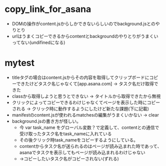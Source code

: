 # copy_link_for_asana
- DOMの操作がcontent.jsからしかできないらしいのでbackground.jsとのやりとり
- urlはうまくコピーできるからcontentとbackgroundのやりとりがうまくいってない(undifinedになる)

# mytest
- titleタグの場合はcontent.jsからその内容を取得してクリップボードにコピーできたけどタスク名じゃなくて[app.asana.com] -> タスク名だけ取得できた
- classから取得しようと思うとできない -> タイトルから取得できたから無視
- クリックによってコピーできるわけじゃなくてページを表示した時にコピーされる -> クリック時に動作するようにしたけど新たな課題(下に記載)
- manifestのcontent.jsが使われるmatchesの編集がうまくいかない -> clear
- background.jsの書き方が怪しい。
	- 今 var task_name をグローバル変数？で定義して、contentとの通信で受け取ったタスク名をtask_nameに入れている
	- その後クリック時task_nameをコピーするようにしている。
	- contentからタスク名が送られるのはページが読み込まれた時であって、asanaでタスクを表示してもページが読み込まれるわけじゃない
	- ->コピーしたいタスク名がコピーされない(ずれる)
